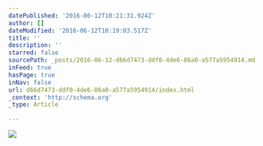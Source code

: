 ```yaml
---
datePublished: '2016-06-12T10:21:31.924Z'
author: []
dateModified: '2016-06-12T10:19:03.517Z'
title: ''
description: ''
starred: false
sourcePath: _posts/2016-06-12-d66d7473-ddf0-4de6-86a0-a577a5954914.md
inFeed: true
hasPage: true
inNav: false
url: d66d7473-ddf0-4de6-86a0-a577a5954914/index.html
_context: 'http://schema.org'
_type: Article

---
```

![](https://s3-us-west-2.amazonaws.com/the-grid-img/p/cc33856cb42033a639ac667d32004bbd10aaa643.png)